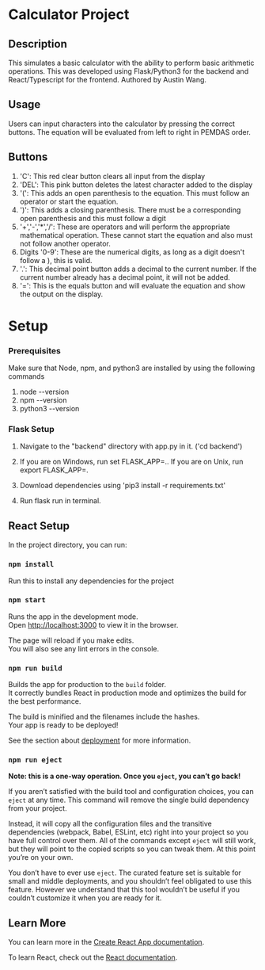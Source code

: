 # Calculator Project
## Description
This simulates a basic calculator with the ability to perform basic arithmetic operations.
This was developed using Flask/Python3 for the backend and React/Typescript for the frontend.
Authored by Austin Wang.

## Usage
Users can input characters into the calculator by pressing the correct buttons. The equation will be evaluated from left to right in PEMDAS order.

## Buttons
1. 'C': This red clear button clears all input from the display
2. 'DEL': This pink button deletes the latest character added to the display
3. '(': This adds an open parenthesis to the equation. This must follow an operator or start the equation.
4. ')': This adds a closing parenthesis. There must be a corresponding open parenthesis and this must follow a digit
5. '+','-','*','/': These are operators and will perform the appropriate mathematical operation. These cannot start the equation and also must not follow another operator.
6. Digits '0-9': These are the numerical digits, as long as a digit doesn't follow a ), this is valid.
7. '.': This decimal point button adds a decimal to the current number. If the current number already has a decimal point, it will not be added.
8. '=': This is the equals button and will evaluate the equation and show the output on the display.


# Setup

### Prerequisites
Make sure that Node, npm, and python3 are installed by using the following commands
1. node --version
2. npm --version
3. python3 --version


### Flask Setup

1. Navigate to the "backend" directory with app.py in it. ('cd backend')

2. If you are on Windows, run set FLASK_APP=.. If you are on Unix, run export FLASK_APP=.

3. Download dependencies using 'pip3 install -r requirements.txt'

4. Run flask run in terminal.

## React Setup

In the project directory, you can run:

### `npm install`
Run this to install any dependencies for the project

### `npm start`

Runs the app in the development mode.\
Open [http://localhost:3000](http://localhost:3000) to view it in the browser.

The page will reload if you make edits.\
You will also see any lint errors in the console.


### `npm run build`

Builds the app for production to the `build` folder.\
It correctly bundles React in production mode and optimizes the build for the best performance.

The build is minified and the filenames include the hashes.\
Your app is ready to be deployed!

See the section about [deployment](https://facebook.github.io/create-react-app/docs/deployment) for more information.

### `npm run eject`

**Note: this is a one-way operation. Once you `eject`, you can’t go back!**

If you aren’t satisfied with the build tool and configuration choices, you can `eject` at any time. This command will remove the single build dependency from your project.

Instead, it will copy all the configuration files and the transitive dependencies (webpack, Babel, ESLint, etc) right into your project so you have full control over them. All of the commands except `eject` will still work, but they will point to the copied scripts so you can tweak them. At this point you’re on your own.

You don’t have to ever use `eject`. The curated feature set is suitable for small and middle deployments, and you shouldn’t feel obligated to use this feature. However we understand that this tool wouldn’t be useful if you couldn’t customize it when you are ready for it.

## Learn More

You can learn more in the [Create React App documentation](https://facebook.github.io/create-react-app/docs/getting-started).

To learn React, check out the [React documentation](https://reactjs.org/).
